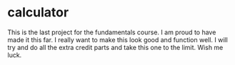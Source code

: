 # calculator
This is the last project for the fundamentals course. I am proud to have made it this far. I really want to make this look good and function well. I will try and do all the extra credit parts
and take this one to the limit. Wish me luck. 